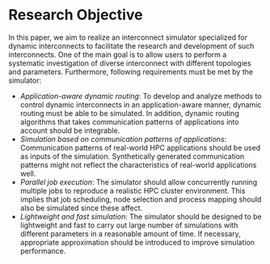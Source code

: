 # Research Objective

In this paper, we aim to realize an  interconnect simulator specialized for
dynamic interconnects to facilitate the research and development of such
interconnects. One of the main goal is to allow users to perform a systematic
investigation of diverse interconnect with different topologies and
parameters. Furthermore, following requirements must be met by the simulator:

- _Application-aware dynamic routing_: To develop and analyze methods to
  control dynamic interconnects in an application-aware manner, dynamic
  routing must be able to be simulated. In addition, dynamic routing
  algorithms that takes communication patterns of applications into account
  should be integrable.
- _Simulation based on communication patterns of applications_: Communication
  patterns of real-world HPC applications should be used as inputs of the
  simulation. Synthetically generated communication patterns might not reflect
  the characteristics of real-world applications well.
- _Parallel job execution_: The simulator should allow concurrently running
  multiple jobs to reproduce a realistic HPC cluster environment. This implies
  that job scheduling, node selection and process mapping should also be
  simulated since these affect.
- _Lightweight and fast simulation_: The simulator should be designed to be
  lightweight and fast to carry out large number of simulations with different
  parameters in a reasonable amount of time. If necessary, appropriate
  approximation should be introduced to improve simulation performance.

